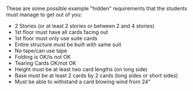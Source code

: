 These are some possible example "hidden" requirements that the students must manage to get out of you:
* 2 Stories (or at least 2 stories or between 2 and 4 stories)
* 1st floor must have all cards facing out
* 1st floor must only use suite cards
* Entire structure must be built with same suit
* No tape/can use tape
* Folding is OK/is not OK
* Tearing Cards OK/not OK
* Height must be at least two card lengths (on long side)
* Base must be at least 2 cards by 2 cards (long sides or short sides)
* Must be able to withstand a card blowing wind from 24"